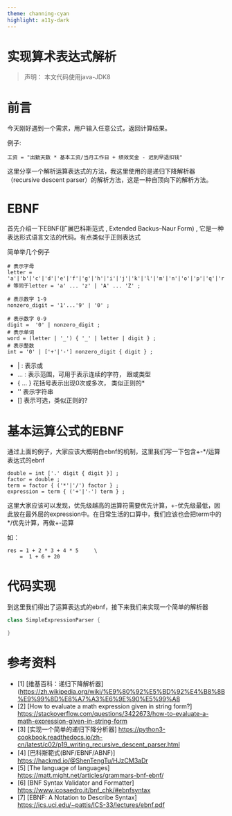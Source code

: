 ```yaml
---
theme: channing-cyan
highlight: a11y-dark
---
```


# 实现算术表达式解析 

> 声明： 本文代码使用java-JDK8
# 前言

今天刚好遇到一个需求，用户输入任意公式，返回计算结果。

例子:
```properties
工资 = "出勤天数 * 基本工资/当月工作日 + 绩效奖金 - 迟到早退扣钱"
```

这里分享一个解析运算表达式的方法，我这里使用的是递归下降解析器（recursive descent parser）的解析方法，这是一种自顶向下的解析方法。

# EBNF
首先介绍一下EBNF(扩展巴科斯范式 , Extended Backus–Naur Form) , 它是一种表达形式语言文法的代码。有点类似于正则表达式

简单举几个例子
```properties
# 表示字母 
letter = 'a'|'b'|'c'|'d'|'e'|'f'|'g'|'h'|'i'|'j'|'k'|'l'|'m'|'n'|'o'|'p'|'q'|'r'|'s'|'t'|'u'|'v'|'w'|'x'|'y'|'z'|'A'|'B'|'C'|'D'|'E'|'F'|'G'|'H'|'I'|'J'|'K'|'L'|'M'|'N'|'O'|'P'|'Q'|'R'|'S'|'T'|'U'|'V'|'W'|'X'|'Y'|'Z';
# 等同于letter = 'a' ... 'z' | 'A' ... 'Z' ;

# 表示数字 1-9
nonzero_digit = '1'...'9' | '0' ;

# 表示数字 0-9
digit =  '0' | nonzero_digit ;
# 表示单词
word = (letter | '_') { '_' | letter | digit } ;
# 表示整数
int = '0' | ['+'|'-'] nonzero_digit { digit } ;
```


- | : 表示或 
- ... : 表示范围，可用于表示连续的字符， 跟或类型
- { ... } 花括号表示出现0次或多次， 类似正则的*
- '' 表示字符串
- [] 表示可选，类似正则的?

# 基本运算公式的EBNF
通过上面的例子，大家应该大概明白ebnf的机制，这里我们写一下包含+-*/运算表达式的ebnf
```properties
double = int ['.' digit { digit }] ;
factor = double ;
term = factor { ('*'|'/') factor } ;
expression = term { ('+'|'-') term } ;
```

这里大家应该可以发现，优先级越高的运算符需要优先计算，+-优先级最低，因此放在最外层的expression中。在日常生活的口算中，我们应该也会把term中的*/优先计算，再做+-运算

如：
```properties
res = 1 + 2 * 3 + 4 * 5     \
    =  1 + 6 + 20
```

# 代码实现
到这里我们得出了运算表达式的ebnf，接下来我们来实现一个简单的解析器
```java
class SimpleExpressionParser {
    
}
```



# 参考资料
- [1] [维基百科：递归下降解析器](https://zh.wikipedia.org/wiki/%E9%80%92%E5%BD%92%E4%B8%8B%E9%99%8D%E8%A7%A3%E6%9E%90%E5%99%A8
- [2] [How to evaluate a math expression given in string form?] https://stackoverflow.com/questions/3422673/how-to-evaluate-a-math-expression-given-in-string-form
- [3] [实现一个简单的递归下降分析器] https://python3-cookbook.readthedocs.io/zh-cn/latest/c02/p19_writing_recursive_descent_parser.html
- [4] [巴科斯範式(BNF/EBNF/ABNF)] https://hackmd.io/@ShenTengTu/HJzCM3aDr
- [5] [The language of languages] https://matt.might.net/articles/grammars-bnf-ebnf/
- [6] [BNF Syntax Validator and Formatter] https://www.icosaedro.it/bnf_chk/#ebnfsyntax
- [7] [EBNF: A  Notation   to Describe  Syntax] https://ics.uci.edu/~pattis/ICS-33/lectures/ebnf.pdf